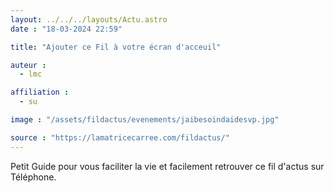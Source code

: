 ```yaml
---
layout: ../../../layouts/Actu.astro
date : "18-03-2024 22:59"

title: "Ajouter ce Fil à votre écran d'acceuil"

auteur :
  - lmc

affiliation :
  - su

image : "/assets/fildactus/evenements/jaibesoindaidesvp.jpg"

source : "https://lamatricecarree.com/fildactus/"
---
```


Petit Guide pour vous faciliter la vie et facilement retrouver ce fil d'actus sur Téléphone.